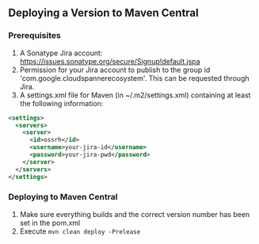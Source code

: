 ## Deploying a Version to Maven Central

### Prerequisites

1. A Sonatype Jira account: https://issues.sonatype.org/secure/Signup!default.jspa
2. Permission for your Jira account to publish to the group id 'com.google.cloudspannerecosystem'. This can be requested through Jira.
3. A settings.xml file for Maven (in ~/.m2/settings.xml) containing at least the following information:

```xml
<settings>
  <servers>
    <server>
      <id>ossrh</id>
      <username>your-jira-id</username>
      <password>your-jira-pwd</password>
    </server>
  </servers>
</settings>
```

### Deploying to Maven Central

1. Make sure everything builds and the correct version number has been set in the pom.xml
2. Execute `mvn clean deploy -Prelease`
